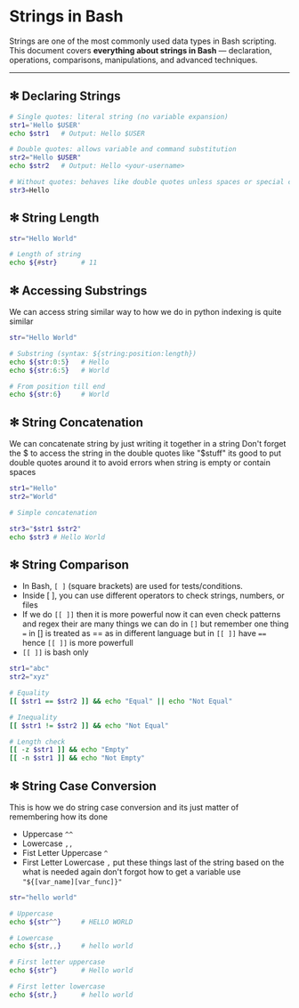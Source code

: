 # Strings in Bash

Strings are one of the most commonly used data types in Bash scripting.
This document covers **everything about strings in Bash** — declaration, operations, comparisons, manipulations, and advanced techniques.

---

## ✻ Declaring Strings

```bash
# Single quotes: literal string (no variable expansion)
str1='Hello $USER'
echo $str1   # Output: Hello $USER

# Double quotes: allows variable and command substitution
str2="Hello $USER"
echo $str2   # Output: Hello <your-username>

# Without quotes: behaves like double quotes unless spaces or special chars
str3=Hello
```

## ✻ String Length

```bash
str="Hello World"

# Length of string
echo ${#str}      # 11
```

## ✻ Accessing Substrings

We can access string similar way to how we do in python indexing is quite similar

```bash
str="Hello World"

# Substring (syntax: ${string:position:length})
echo ${str:0:5}   # Hello
echo ${str:6:5}   # World

# From position till end
echo ${str:6}     # World
```

## ✻ String Concatenation

We can concatenate string by just writing it together in a string
Don't forget the $ to access the string in the double quotes like "$stuff"
its good to put double quotes around it to avoid errors when string is empty or contain
spaces

```bash
str1="Hello"
str2="World"

# Simple concatenation

str3="$str1 $str2"
echo $str3 # Hello World
```

## ✻ String Comparison

- In Bash, `[ ]` (square brackets) are used for tests/conditions.
- Inside [ ], you can use different operators to check strings, numbers, or files
- If we do `[[ ]]` then it is more powerful now it can even check patterns and regex
  their are many things we can do in `[]` but remember one thing `=` in [] is treated as == as in different language but in `[[ ]]` have `==` hence `[[ ]]` is more powerfull
- `[[ ]]` is bash only

```bash
str1="abc"
str2="xyz"

# Equality
[[ $str1 == $str2 ]] && echo "Equal" || echo "Not Equal"

# Inequality
[[ $str1 != $str2 ]] && echo "Not Equal"

# Length check
[[ -z $str1 ]] && echo "Empty"
[[ -n $str1 ]] && echo "Not Empty"
```

## ✻ String Case Conversion

This is how we do string case conversion and its just matter of remembering how its done

- Uppercase `^^`
- Lowercase `,,`
- Fist Letter Uppercase `^`
- First Letter Lowercase `,`
  put these things last of the string based on the what is needed
  again don't forgot how to get a variable use `"${[var_name][var_func]}"`

```bash
str="hello world"

# Uppercase
echo ${str^^}     # HELLO WORLD

# Lowercase
echo ${str,,}     # hello world

# First letter uppercase
echo ${str^}      # Hello world

# First letter lowercase
echo ${str,}      # hello world

```
